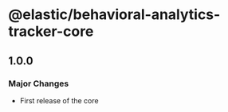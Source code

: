 # @elastic/behavioral-analytics-tracker-core

## 1.0.0

### Major Changes

- First release of the core

